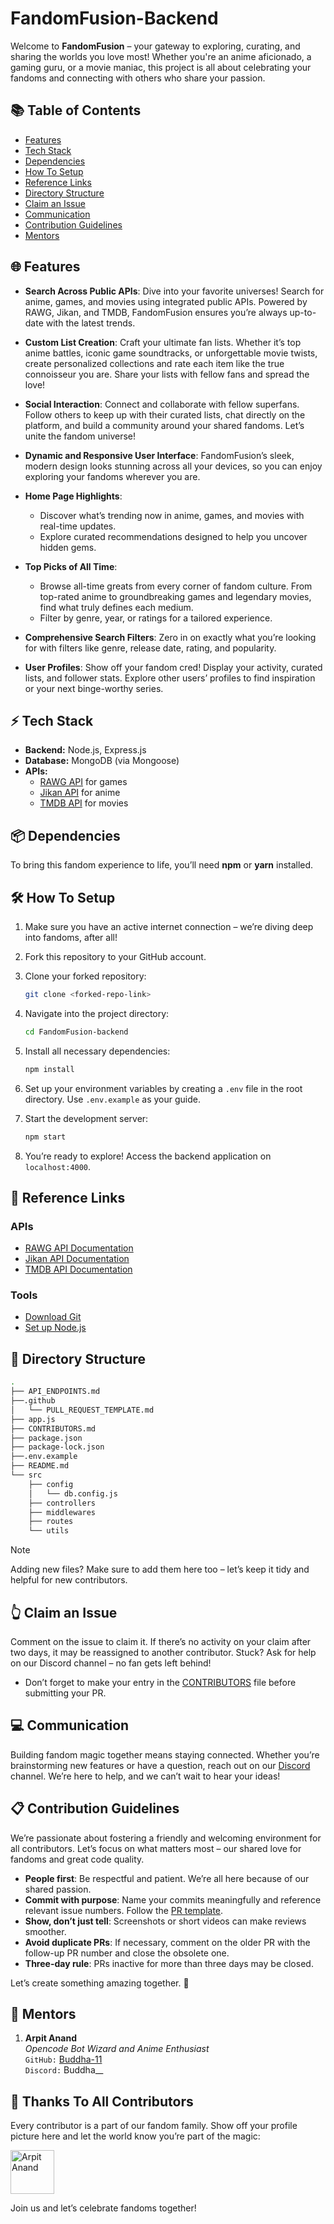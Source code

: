# FandomFusion-Backend

Welcome to **FandomFusion** – your gateway to exploring, curating, and sharing the worlds you love most! Whether you're an anime aficionado, a gaming guru, or a movie maniac, this project is all about celebrating your fandoms and connecting with others who share your passion.

## 📚 Table of Contents

-   [Features](#-features)
-   [Tech Stack](#-tech-stack)
-   [Dependencies](#-dependencies)
-   [How To Setup](#-how-to-setup)
-   [Reference Links](#-reference-links)
-   [Directory Structure](#-directory-structure)
-   [Claim an Issue](#-claim-an-issue)
-   [Communication](#-communication)
-   [Contribution Guidelines](#-contribution-guidelines)
-   [Mentors](#-mentors)

## 🌐 Features

-   **Search Across Public APIs**: Dive into your favorite universes! Search for anime, games, and movies using integrated public APIs. Powered by RAWG, Jikan, and TMDB, FandomFusion ensures you’re always up-to-date with the latest trends.

-   **Custom List Creation**: Craft your ultimate fan lists. Whether it’s top anime battles, iconic game soundtracks, or unforgettable movie twists, create personalized collections and rate each item like the true connoisseur you are. Share your lists with fellow fans and spread the love!

-   **Social Interaction**: Connect and collaborate with fellow superfans. Follow others to keep up with their curated lists, chat directly on the platform, and build a community around your shared fandoms. Let’s unite the fandom universe!

-   **Dynamic and Responsive User Interface**: FandomFusion’s sleek, modern design looks stunning across all your devices, so you can enjoy exploring your fandoms wherever you are.

-   **Home Page Highlights**:
    -   Discover what’s trending now in anime, games, and movies with real-time updates.
    -   Explore curated recommendations designed to help you uncover hidden gems.

-   **Top Picks of All Time**:
    -   Browse all-time greats from every corner of fandom culture. From top-rated anime to groundbreaking games and legendary movies, find what truly defines each medium.
    -   Filter by genre, year, or ratings for a tailored experience.

-   **Comprehensive Search Filters**: Zero in on exactly what you’re looking for with filters like genre, release date, rating, and popularity. 

-   **User Profiles**: Show off your fandom cred! Display your activity, curated lists, and follower stats. Explore other users’ profiles to find inspiration or your next binge-worthy series.

## ⚡ Tech Stack

-   **Backend:** Node.js, Express.js
-   **Database:** MongoDB (via Mongoose)
-   **APIs:**
    -   [RAWG API](https://api.rawg.io/docs/) for games
    -   [Jikan API](https://docs.api.jikan.moe/) for anime
    -   [TMDB API](https://developer.themoviedb.org/reference/intro/getting-started) for movies

## 📦 Dependencies

To bring this fandom experience to life, you’ll need **npm** or **yarn** installed.

## 🛠️ How To Setup

1. Make sure you have an active internet connection – we’re diving deep into fandoms, after all!
2. Fork this repository to your GitHub account.
3. Clone your forked repository:

   ```bash
   git clone <forked-repo-link>
   ```

4. Navigate into the project directory:

   ```bash
   cd FandomFusion-backend
   ```

5. Install all necessary dependencies:

   ```bash
   npm install
   ```

6. Set up your environment variables by creating a `.env` file in the root directory. Use `.env.example` as your guide.

7. Start the development server:

   ```bash
   npm start
   ```

8. You’re ready to explore! Access the backend application on `localhost:4000`.

## 🔗 Reference Links

### APIs

-   [RAWG API Documentation](https://api.rawg.io/docs/)
-   [Jikan API Documentation](https://docs.api.jikan.moe/)
-   [TMDB API Documentation](https://developer.themoviedb.org/reference/intro/getting-started)

### Tools

-   [Download Git](https://git-scm.com/downloads)
-   [Set up Node.js](https://nodejs.org/en/blog/release/)

## 📁 Directory Structure

```bash
.
├── API_ENDPOINTS.md
├──.github
│   └── PULL_REQUEST_TEMPLATE.md
├── app.js
├── CONTRIBUTORS.md
├── package.json
├── package-lock.json
├──.env.example
├── README.md
└── src
    ├── config
    │   └── db.config.js
    ├── controllers
    ├── middlewares
    ├── routes
    └── utils

```
> [!NOTE]
> Adding new files? Make sure to add them here too – let’s keep it tidy and helpful for new contributors.

## 👆 Claim an Issue

Comment on the issue to claim it. If there’s no activity on your claim after two days, it may be reassigned to another contributor. Stuck? Ask for help on our Discord channel – no fan gets left behind!

-   Don’t forget to make your entry in the [CONTRIBUTORS](CONTRIBUTORS.md) file before submitting your PR.

## 💻 Communication

Building fandom magic together means staying connected. Whether you’re brainstorming new features or have a question, reach out on our [Discord](https://discord.gg/YcUxtezg) channel. We’re here to help, and we can’t wait to hear your ideas!

## 📋 Contribution Guidelines

We’re passionate about fostering a friendly and welcoming environment for all contributors. Let’s focus on what matters most – our shared love for fandoms and great code quality.

-   **People first**: Be respectful and patient. We’re all here because of our shared passion.
-   **Commit with purpose**: Name your commits meaningfully and reference relevant issue numbers. Follow the [PR template](.github/PULL_REQUEST_TEMPLATE.md).
-   **Show, don’t just tell**: Screenshots or short videos can make reviews smoother.
-   **Avoid duplicate PRs**: If necessary, comment on the older PR with the follow-up PR number and close the obsolete one.
-   **Three-day rule**: PRs inactive for more than three days may be closed.

Let’s create something amazing together. 🌟

## 🤝 Mentors

1.  **Arpit Anand**  
    _Opencode Bot Wizard and Anime Enthusiast_  
    `GitHub:` [Buddha-11](https://github.com/Buddha-11)  
    `Discord:` Buddha__  

## 💪 Thanks To All Contributors

Every contributor is a part of our fandom family. Show off your profile picture here and let the world know you’re part of the magic:

<div align="left">
    <!-- FORMAT TO ADD YOUR ENTRY
    <a href="https://github.com/<GITHUB_USERNAME>" title="<GITHUB_USERNAME>">
        <img src="https://github.com/<GITHUB_USERNAME>.png" width="70px" style="border-radius: 50%" alt="<FULL_NAME>">
    </a>
    replace <GITHUB_USERNAME> with your GitHub username
    replace <FULL_NAME> with your full name
    -->
    <a href="https://github.com/Buddha-11" title="Arpit Anand">
        <img src="https://github.com/Buddha-11.png" width="70px" alt="Arpit Anand">
    </a>
</div>

Join us and let’s celebrate fandoms together!
